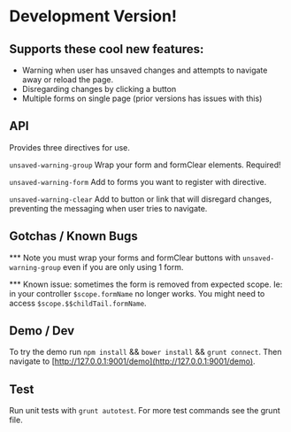 # Development Version!

## Supports these cool new features: 

- Warning when user has unsaved changes and attempts to navigate away or reload the page.
- Disregarding changes by clicking a button
- Multiple forms on single page (prior versions has issues with this)

## API 
Provides three directives for use. 

`unsaved-warning-group` Wrap your form and formClear elements. Required! 

`unsaved-warning-form` Add to forms you want to register with directive. 

`unsaved-warning-clear` Add to button or link that will disregard changes, preventing the messaging when user tries to navigate. 

## Gotchas / Known Bugs

*** Note you must wrap your forms and formClear buttons with `unsaved-warning-group` even if you are only using 1 form. 

*** Known issue: sometimes the form is removed from expected scope. Ie: in your controller `$scope.formName` no longer works. You might need to access `$scope.$$childTail.formName`.

## Demo / Dev

To try the demo run `npm install` && `bower install` && `grunt connect`. Then navigate to [http://127.0.0.1:9001/demo](http://127.0.0.1:9001/demo).


## Test

Run unit tests with `grunt autotest`. For more test commands see the grunt file. 
